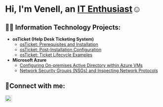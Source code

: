 <h1>Hi, I'm Venell, an <a href= https://www.linkedin.com/in/venelljames>IT Enthusiast</a>☺</h1>

<h2>👨‍💻 Information Technology Projects:</h2>

- <b>osTicket (Help Desk Ticketing System)</b>
  - [osTicket: Prerequisites and Installation](https://github.com/venelljames/osticket-prereqs)
  - [osTicket: Post-Installation Configuration](https://github.com/venelljames/post-install-config)
  - [osTicket: Ticket Lifecycle Examples](https://github.com/venelljames/ticket-lifecycle)
- <b>Microsoft Azure</b>
  - [Configuring On-premises Active Directory within Azure VMs](https://github.com/venelljames/configure-ad)
  - [Network Security Groups (NSGs) and Inspecting Network Protocols](https://github.com/venelljames/azure-network-protocols)

<h2>🤳Connect with me:</h2>

[<img align="left" alt="Josh | LinkedIn" width="22px" src="https://cdn.jsdelivr.net/npm/simple-icons@v3/icons/linkedin.svg" />][linkedin]

[linkedin]: https://www.linkedin.com/in/venelljames
